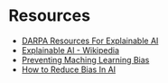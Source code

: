 # Resources

* [DARPA Resources For Explainable AI](https://www.darpa.mil/program/explainable-artificial-intelligence)
* [Explainable AI - Wikipedia](https://en.wikipedia.org/wiki/Explainable_artificial_intelligence)
* [Preventing Maching Learning Bias](https://towardsdatascience.com/preventing-machine-learning-bias-d01adfe9f1fa)
* [How to Reduce Bias In AI](https://blog.insightdatascience.com/reducing-bias-in-ai-d64bc3142ae2)